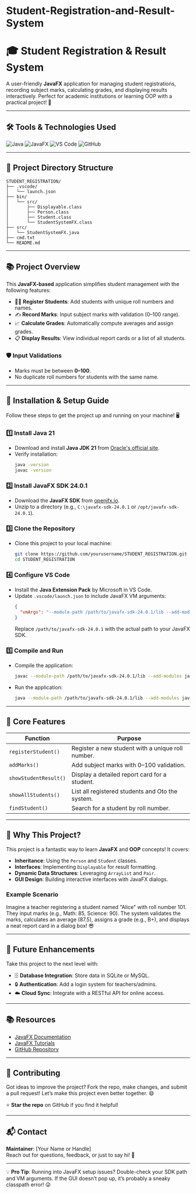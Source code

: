 # Student-Registration-and-Result-System
# 🎓 Student Registration & Result System

A user-friendly **JavaFX** application for managing student registrations, recording subject marks, calculating grades, and displaying results interactively. Perfect for academic institutions or learning OOP with a practical project! 🚀

---

## 🛠️ Tools & Technologies Used

![Java](https://img.shields.io/badge/Java-21-blue?style=flat-square)
![JavaFX](https://img.shields.io/badge/JavaFX-24.0.1-green?style=flat-square)
![VS Code](https://img.shields.io/badge/VS_Code-IDE-blue?style=flat-square)
![GitHub](https://img.shields.io/badge/GitHub-Version_Control-yellow?style=flat-square)

---

## 📂 Project Directory Structure

```
STUDENT_REGISTRATION/
├── .vscode/
│   └── launch.json
├── bin/
│   └── src/
│       ├── Displayable.class
│       ├── Person.class
│       ├── Student.class
│       └── StudentSystemFX.class
├── src/
│   └── StudentSystemFX.java
├── cmd.txt
└── README.md
```

---

## 📚 Project Overview

This **JavaFX-based** application simplifies student management with the following features:

- 👩‍🎓 **Register Students**: Add students with unique roll numbers and names.
- ✍️ **Record Marks**: Input subject marks with validation (0–100 range).
- 📈 **Calculate Grades**: Automatically compute averages and assign grades.
- 📋 **Display Results**: View individual report cards or a list of all students.

### 🛡️ Input Validations
- Marks must be between **0–100**.
- No duplicate roll numbers for students with the same name.

---

## 🚀 Installation & Setup Guide

Follow these steps to get the project up and running on your machine! 🖥️

### 1️⃣ Install Java 21
- Download and install **Java JDK 21** from [Oracle's official site](https://www.oracle.com/java/technologies/javase/jdk21-archive-downloads.html).
- Verify installation:
  ```bash
  java -version
  javac -version
  ```

### 2️⃣ Install JavaFX SDK 24.0.1
- Download the **JavaFX SDK** from [openjfx.io](https://openjfx.io).
- Unzip to a directory (e.g., `C:\javafx-sdk-24.0.1` or `/opt/javafx-sdk-24.0.1`).

### 3️⃣ Clone the Repository
- Clone this project to your local machine:
  ```bash
  git clone https://github.com/yourusername/STUDENT_REGISTRATION.git
  cd STUDENT_REGISTRATION
  ```

### 4️⃣ Configure VS Code
- Install the **Java Extension Pack** by Microsoft in VS Code.
- Update `.vscode/launch.json` to include JavaFX VM arguments:
  ```json
  {
    "vmArgs": "--module-path /path/to/javafx-sdk-24.0.1/lib --add-modules javafx.controls,javafx.fxml"
  }
  ```
  Replace `/path/to/javafx-sdk-24.0.1` with the actual path to your JavaFX SDK.

### 5️⃣ Compile and Run
- Compile the application:
  ```bash
  javac --module-path /path/to/javafx-sdk-24.0.1/lib --add-modules javafx.controls -d bin src/StudentSystemFX.java
  ```
- Run the application:
  ```bash
  java --module-path /path/to/javafx-sdk-24.0.1/lib --add-modules javafx.controls -cp bin src.StudentSystemFX
  ```

---

## 🧠 Core Features

| **Function**          | **Purpose**                                      |
|-----------------------|--------------------------------------------------|
| `registerStudent()`   | Register a new student with a unique roll number. |
| `addMarks()`          | Add subject marks with 0–100 validation.         |
| `showStudentResult()` | Display a detailed report card for a student.    |
| `showAllStudents()`   | List all registered students and Oto the system. |
| `findStudent()`       | Search for a student by roll number.             |

---

## 🌟 Why This Project?

This project is a fantastic way to learn **JavaFX** and **OOP** concepts! It covers:
- **Inheritance**: Using the `Person` and `Student` classes.
- **Interfaces**: Implementing `Displayable` for result formatting.
- **Dynamic Data Structures**: Leveraging `ArrayList` and `Pair`.
- **GUI Design**: Building interactive interfaces with JavaFX dialogs.

### Example Scenario
Imagine a teacher registering a student named "Alice" with roll number 101. They input marks (e.g., Math: 85, Science: 90). The system validates the marks, calculates an average (87.5), assigns a grade (e.g., B+), and displays a neat report card in a dialog box! 😎

---

## 🔮 Future Enhancements

Take this project to the next level with:
- 🗄️ **Database Integration**: Store data in SQLite or MySQL.
- 🔒 **Authentication**: Add a login system for teachers/admins.
- ☁️ **Cloud Sync**: Integrate with a RESTful API for online access.

---

## 📚 Resources

- [JavaFX Documentation](https://openjfx.io)
- [JavaFX Tutorials](https://code.makery.ch/library/javafx-tutorial/)
- [GitHub Repository](https://github.com/yourusername/STUDENT_REGISTRATION)

---

## 🙌 Contributing

Got ideas to improve the project? Fork the repo, make changes, and submit a pull request! Let’s make this project even better together. 😄

⭐ **Star the repo** on GitHub if you find it helpful!

---

## 📬 Contact

**Maintainer**: [Your Name or Handle]  
Reach out for questions, feedback, or just to say hi! 👋

---

💡 **Pro Tip**: Running into JavaFX setup issues? Double-check your SDK path and VM arguments. If the GUI doesn’t pop up, it’s probably a sneaky classpath error! 😜
